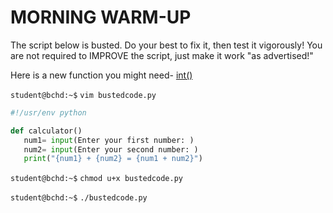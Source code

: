 # MORNING WARM-UP

The script below is busted. Do your best to fix it, then test it vigorously! You are not required to IMPROVE the script, just make it work "as advertised!"

Here is a new function you might need- [int()](https://www.w3schools.com/python/ref_func_int.asp)

`student@bchd:~$` `vim bustedcode.py`

```python
#!/usr/env python

def calculator()
   num1= input(Enter your first number: )
   num2= input(Enter your second number: )
   print("{num1} + {num2} = {num1 + num2}")
```

`student@bchd:~$` `chmod u+x bustedcode.py`

`student@bchd:~$` `./bustedcode.py`

